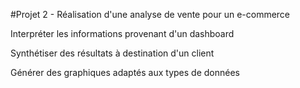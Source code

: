 #Projet 2 - Réalisation d'une analyse de vente pour un e-commerce 

Interpréter les informations provenant d'un dashboard

Synthétiser des résultats à destination d'un client

Générer des graphiques adaptés aux types de données
